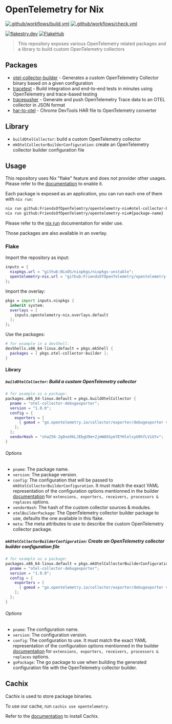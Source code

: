 # OpenTelemetry for Nix

[![.github/workflows/build.yml](https://github.com/FriendsOfOpenTelemetry/opentelemetry-nix/actions/workflows/build.yml/badge.svg)](https://github.com/FriendsOfOpenTelemetry/opentelemetry-nix/actions/workflows/build.yml)
[![.github/workflows/check.yml](https://github.com/FriendsOfOpenTelemetry/opentelemetry-nix/actions/workflows/check.yml/badge.svg)](https://github.com/FriendsOfOpenTelemetry/opentelemetry-nix/actions/workflows/check.yml)

[![flakestry.dev](https://flakestry.dev/api/badge/flake/github/FriendsOfOpenTelemetry/opentelemetry-nix)](https://flakestry.dev/flake/github/FriendsOfOpenTelemetry/opentelemetry-nix)
[![FlakeHub](https://img.shields.io/endpoint?url=https://flakehub.com/f/FriendsOfOpenTelemetry/opentelemetry-nix/badge)](https://flakehub.com/flake/FriendsOfOpenTelemetry/opentelemetry-nix)

> This repository exposes various OpenTelemetry related packages and a library to build custom OpenTelemetry collectors

## Packages

- [otel-collector-builder](https://github.com/open-telemetry/opentelemetry-collector/tree/main/cmd/builder) - Generates a custom OpenTelemetry Collector binary based on a given configuration
- [tracetest](https://github.com/kubeshop/tracetest) - Build integration and end-to-end tests in minutes using OpenTelemetry and trace-based testing
- [tracepusher](https://github.com/agardnerIT/tracepusher) - Generate and push OpenTelemetry Trace data to an OTEL collector in JSON format 
- [har-to-otel](https://github.com/agardnerIT/tracepusher/tree/main/har-to-otel) - Chrome DevTools HAR file to OpenTelemetry converter

## Library

- `buildOtelCollector`: build a custom OpenTelemetry collector
- `mkOtelCollectorBuilderConfiguration`: create an OpenTelemetry collector builder configuration file

## Usage

This repository uses Nix "flake" feature and does not provider other usages. Please refer to the [documentation](https://nixos.org/manual/nix/unstable/contributing/experimental-features.html?highlight=enable#xp-feature-flakes) to enable it.

Each package is exposed as an application, you can run each one of them with `nix run`:

```bash
nix run github:FriendsOfOpenTelemtry/opentelemetry-nix#otel-collector-builder
nix run github:FriendsOfOpenTelemtry/opentelemetry-nix#{package-name}
```

Please refer to the [nix run](https://nixos.org/manual/nix/stable/command-ref/new-cli/nix3-run) documentation for wider use.

Those packages are also available in an overlay.

### Flake

Import the repository as input:

```nix
inputs = {
  nixpkgs.url = "github:NixOS/nixpkgs/nixpkgs-unstable";
  opentelemetry-nix.url = "github:FriendsOfOpenTelemetry/opentelemetry-nix";
};
```

Import the overlay:

```nix
pkgs = import inputs.nixpkgs {
  inherit system;
  overlays = [
    inputs.opentelemetry-nix.overlays.default
  ];
};
```

Use the packages:

```nix
# for example in a devShell:
devShells.x86_64-linux.default = pkgs.mkShell {
  packages = [ pkgs.otel-collector-builder ];
}
```

#### Library

##### `buildOtelCollector`: Build a custom OpenTelemetry collector

```nix
# for example as a package:
packages.x86_64-linux.default = pkgs.buildOtelCollector {
  pname = "otel-collector-debugexporter";
  version = "1.0.0";
  config = {
    exporters = [
      { gomod = "go.opentelemetry.io/collector/exporter/debugexporter v0.90.0"; }
    ];
  };
  vendorHash = "sha256-2g0xe9kLJEbgU9m+2jmWA5Gym7EYHlelsyU0hfLViUY=";
}
```

###### Options

- `pname`: The package name.
- `version`: The package version.
- `config`: The configuration that will be passed to `mkOtelCollectorBuilderConfiguration`. It must match the exact YAML representation of the configuration options mentionned in the builder [documentation](https://github.com/open-telemetry/opentelemetry-collector/tree/main/cmd/builder#configuration) for `extensions, exporters, receivers, processors & replaces` options.
- `vendorHash`: The hash of the custom collector sources & modules.
- `otelBuilderPackage`: The OpenTelemetry collector builder package to use, defaults the one available in this flake.
- `meta`: The meta attributes to use to describe the custom OpenTelemetry collector package.

##### `mkOtelCollectorBuilderConfiguration`: Create an OpenTelemetry collector builder configuration file

```nix
# for example as a package:
packages.x86_64-linux.default = pkgs.mkOtelCollectorBuilderConfiguration {
  pname = "otel-collector-debugexporter";
  version = "1.0.0";
  config = {
    exporters = [
      { gomod = "go.opentelemetry.io/collector/exporter/debugexporter v0.90.0"; }
    ];
  };
}
```

###### Options

- `pname`: The configuration name.
- `version`: The configuration version.
- `config`: The configuration to use. It must match the exact YAML representation of the configuration options mentionned in the builder [documentation](https://github.com/open-telemetry/opentelemetry-collector/tree/main/cmd/builder#configuration) for `extensions, exporters, receivers, processors & replaces` options.
- `goPackage`: The go package to use when building the generated configuration file with the OpenTelemetry collector builder.

## Cachix

Cachix is used to store package binaries. 

To use our cache, run `cachix use opentelemetry`.

Refer to the [documentation](https://docs.cachix.org/) to install Cachix.